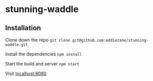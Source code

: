 # stunning-waddle

## Installation

Clone down the repo `git clone git@github.com:eddiezane/stunning-waddle.git`

Install the dependencies `npm install`

Start the build and server `npm start`

Visit [localhost:8080](http://localhost:8080)
